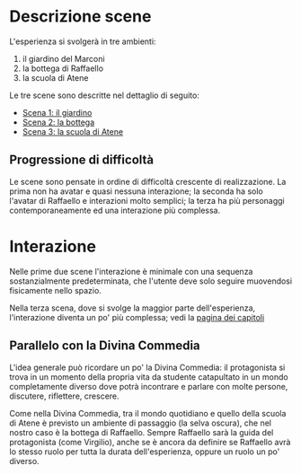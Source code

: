 # Descrizione scene

L'esperienza si svolgerà in tre ambienti:

1. il giardino del Marconi
2. la bottega di Raffaello
3. la scuola di Atene

Le tre scene sono descritte nel dettaglio di seguito:

- [Scena 1: il giardino](./scena-1.md)
- [Scena 2: la bottega](./scena-2.md)
- [Scena 3: la scuola di Atene](./scena-3/README.md)

## Progressione di difficoltà

Le scene sono pensate in ordine di difficoltà crescente di realizzazione. La prima non ha avatar e quasi nessuna interazione; la seconda ha solo l'avatar di Raffaello e interazioni molto semplici; la terza ha più personaggi contemporaneamente ed una interazione più complessa.

# Interazione

Nelle prime due scene l'interazione è minimale con una sequenza sostanzialmente predeterminata, che l'utente deve solo seguire muovendosi fisicamente nello spazio.

Nella terza scena, dove si svolge la maggior parte dell'esperienza, l'interazione diventa un po' più complessa; vedi la [pagina dei capitoli](../capitoli/README.md#interazione)

## Parallelo con la Divina Commedia

L'idea generale può ricordare un po' la Divina Commedia: il protagonista si trova in un momento della propria vita da studente catapultato in un mondo completamente diverso dove potrà incontrare e parlare con molte persone, discutere, riflettere, crescere.

Come nella Divina Commedia, tra il mondo quotidiano e quello della scuola di Atene è previsto un ambiente di passaggio (la selva oscura), che nel nostro caso è la bottega di Raffaello. Sempre Raffaello sarà la guida del protagonista (come Virgilio), anche se è ancora da definire se Raffaello avrà lo stesso ruolo per tutta la durata dell'esperienza, oppure un ruolo un po' diverso.
